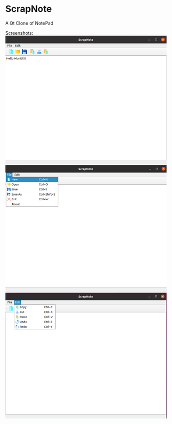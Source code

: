 # ScrapNote
A Qt Clone of NotePad

Screenshots:
<img src="https://github.com/Sharma-Hrishabh/ScrapNote/blob/master/1.png"/>
<img src="https://github.com/Sharma-Hrishabh/ScrapNote/blob/master/2.png"/>
<img src="https://github.com/Sharma-Hrishabh/ScrapNote/blob/master/3.png"/>
